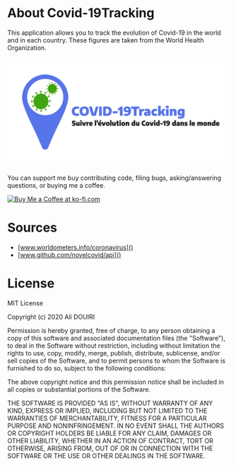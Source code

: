 # About Covid-19Tracking

This application allows you to track the evolution of Covid-19 in the world and in each country. These figures are taken from the World Health Organization.

![](media/screen_covid19.png)

You can support me buy contributing code, filing bugs, asking/answering questions, or buying me a coffee.

<a href='ko-fi.com/alidouiri' target='_blank'>
  <img height='36' style='border:0px;height:36px;' src='https://az743702.vo.msecnd.net/cdn/kofi3.png?v=2' border='0' alt='Buy Me a Coffee at ko-fi.com' />
</a>

# Sources

- [www.worldometers.info/coronavirus]()
- [www.github.com/novelcovid/api]()

# License

MIT License

Copyright (c) 2020 Ali DOUIRI

Permission is hereby granted, free of charge, to any person obtaining a copy
of this software and associated documentation files (the "Software"), to deal
in the Software without restriction, including without limitation the rights
to use, copy, modify, merge, publish, distribute, sublicense, and/or sell
copies of the Software, and to permit persons to whom the Software is
furnished to do so, subject to the following conditions:

The above copyright notice and this permission notice shall be included in all
copies or substantial portions of the Software.

THE SOFTWARE IS PROVIDED "AS IS", WITHOUT WARRANTY OF ANY KIND, EXPRESS OR
IMPLIED, INCLUDING BUT NOT LIMITED TO THE WARRANTIES OF MERCHANTABILITY,
FITNESS FOR A PARTICULAR PURPOSE AND NONINFRINGEMENT. IN NO EVENT SHALL THE
AUTHORS OR COPYRIGHT HOLDERS BE LIABLE FOR ANY CLAIM, DAMAGES OR OTHER
LIABILITY, WHETHER IN AN ACTION OF CONTRACT, TORT OR OTHERWISE, ARISING FROM,
OUT OF OR IN CONNECTION WITH THE SOFTWARE OR THE USE OR OTHER DEALINGS IN THE
SOFTWARE.
